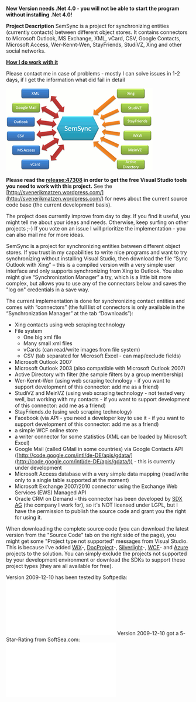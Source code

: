 **New Version needs .Net 4.0 - you will not be able to start the program without installing .Net 4.0!**

**Project Description**
SemSync is a project for synchronizing entities (currently contacts) between different object stores. It contains connectors to Microsoft Outlook, MS Exchange, XML, vCard, CSV, Google Contacts, Microsoft Access, Wer-Kennt-Wen, StayFriends, StudiVZ, Xing and other social networks.

**[How I do work with it](How-I-do-work-with-it)**

Please contact me in case of problems - mostly I can solve issues in 1-2 days, if I get the information what did fail in detail

![](Home_SemSync-2a.png)

**Please read the [release:47308](release_47308) in order to get the free Visual Studio tools you need to work with this project.**
See the [http://svenerikmatzen.wordpress.com/](http://svenerikmatzen.wordpress.com/) for news about the current source code base (the current development basis).

The project does currently improve from day to day. If you find it useful, you might tell me about your ideas and needs. Otherwise, keep surfing on other projects ;-)
If you vote on an issue I will prioritize the implementation - you can also mail me for more ideas.

SemSync is a project for synchronizing entities between different object stores. If you trust in my capabilities to write nice programs and want to try synchronizing without installing Visual Studio, then download the file “Sync Outlook with Xing” – this is a compiled version with a very simple user interface and only supports synchronizing from Xing to Outlook. You also might give “Synchronization Manager” a try, which is a little bit more complex, but allows you to use any of the connectors below and saves the "log on" credentials in a save way.

The current implementation is done for synchronizing contact entities and comes with “connectors” (the full list of connectors is only available in the “Synchronization Manager” at the tab “Downloads”):
* Xing contacts using web scraping technology
* File system
	* One big xml file
	* Many small xml files
	* vCards (can read/write images from file system)
	* CSV (tab separated for Microsoft Excel - can map/exclude fields)
* Microsoft Outlook 2007
* Microsoft Outlook 2003 (also compatible with Microsoft Outlook 2007)
* Active Directory with filter (the sample filters by a group membership)
* Wer-Kennt-Wen (using web scraping technology - if you want to support development of this connector: add me as a friend)
* StudiVZ and MeinVZ (using web scraping technology - not tested very well, but working with my contacts - if you want to support development of this connector: add me as a friend)
* StayFriends.de (using web scraping technology)
* Facebook (via API - you need a developer key to use it - if you want to support development of this connector: add me as a friend)
* a simple WCF online store
* a writer connector for some statistics (XML can be loaded by Microsoft Excel)
* Google Mail (called GMail in some countries) via Google Contacts API ([http://code.google.com/intl/de-DE/apis/gdata/](http://code.google.com/intl/de-DE/apis/gdata/)) - this is currently under development
* Microsoft Access database with a very simple data mapping (read/write only to a single table supported at the moment)
* Microsoft Exchange 2007/2010 connector using the Exchange Web Services (EWS) Managed API
* Oracle CRM on Demand - this connector has been developed by [SDX AG](http://www.sdx-ag.de/) (the company I work for), so it's NOT licensed under LGPL, but I have the permission to publish the source code and grant you the right for using it.

When downloading the complete source code (you can download the latest version from the "Source Code" tab on the right side of the page), you might get some "Project type not supported" messages from Visual Studio. This is because I’ve added [WiX](WiX)-, [DocProject](DocProject)-, [Silverlight](Silverlight)-, [WCF](WCF)- and [Azure](Azure) projects to the solution. You can simply exclude the projects not supported by your development environment or download the SDKs to support these project types (they are all available for free).

Version 2009-12-10 has been tested by Softpedia:
![Softpedia award](Home_http://www.softpedia.com/base_img/softpedia_free_award_f.gif|http://www.softpedia.com/progClean/Sem-Sync-Clean-147736.html)
Version 2009-12-10 got a 5-Star-Rating from SoftSea.com:
![SoftSea.com 5-star rating](Home_http://www.softsea.com/images/pro-logo-5stars-1.gif|http://www.softsea.com/review/Sem-Sync.html)